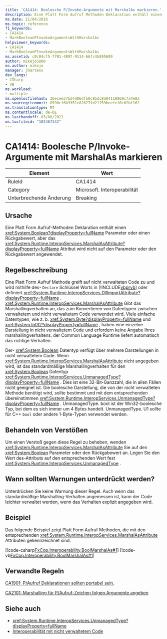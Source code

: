 ```yaml
---
title: 'CA1414: Boolesche P/Invoke-Argumente mit MarshalAs markieren.'
description: Eine Platt Form Aufruf Methoden Deklaration enthält einen System. Boolean-Parameter oder einen Rückgabewert, aber das System. Runtime. InteropServices. MarshalAsAttribute-Attribut wird nicht auf den Parameter oder den Rückgabewert angewendet.
ms.date: 11/04/2016
ms.topic: reference
f1_keywords:
- CA1414
- MarkBooleanPInvokeArgumentsWithMarshalAs
helpviewer_keywords:
- CA1414
- MarkBooleanPInvokeArgumentsWithMarshalAs
ms.assetid: c0c84cf5-7701-4897-9114-66fc4b895699
author: mikejo5000
ms.author: mikejo
manager: jmartens
dev_langs:
- CSharp
- VB
ms.workload:
- multiple
ms.openlocfilehash: 36ecee37bd4d86dfb0c85dc8d04110869c7a4e82
ms.sourcegitcommit: 8590cf6b3351e82827fd21159beefef0c02bf162
ms.translationtype: MT
ms.contentlocale: de-DE
ms.lasthandoff: 03/08/2021
ms.locfileid: "102467342"
---
```

# <a name="ca1414-mark-boolean-pinvoke-arguments-with-marshalas"></a>CA1414: Boolesche P/Invoke-Argumente mit MarshalAs markieren

|Element|Wert|
|-|-|
|RuleId|CA1414|
|Category|Microsoft. Interoperabilität|
|Unterbrechende Änderung|Breaking|

## <a name="cause"></a>Ursache
Eine Platt Form Aufruf-Methoden Deklaration enthält einen <xref:System.Boolean?displayProperty=fullName> Parameter oder einen Rückgabewert, aber das <xref:System.Runtime.InteropServices.MarshalAsAttribute?displayProperty=fullName> Attribut wird nicht auf den Parameter oder den Rückgabewert angewendet.

## <a name="rule-description"></a>Regelbeschreibung
Eine Platt Form Aufruf Methode greift auf nicht verwalteten Code zu und wird mithilfe des- `Declare` Schlüssel Worts in [!INCLUDE[vbprvb](../code-quality/includes/vbprvb_md.md)] oder definiert <xref:System.Runtime.InteropServices.DllImportAttribute?displayProperty=fullName> . <xref:System.Runtime.InteropServices.MarshalAsAttribute> Gibt das Marshallingverhalten an, das zum Konvertieren von Datentypen zwischen verwaltetem und nicht verwaltetem Code verwendet wird. Viele einfache Datentypen, wie z. b. <xref:System.Byte?displayProperty=fullName> und <xref:System.Int32?displayProperty=fullName> , haben eine einzelne Darstellung in nicht verwaltetem Code und erfordern keine Angabe Ihres marshallingverhaltens. der Common Language Runtime liefert automatisch das richtige Verhalten.

Der- <xref:System.Boolean> Datentyp verfügt über mehrere Darstellungen in nicht verwaltetem Code. Wenn <xref:System.Runtime.InteropServices.MarshalAsAttribute> nicht angegeben wird, ist das standardmäßige Marshallingverhalten für den <xref:System.Boolean> Datentyp <xref:System.Runtime.InteropServices.UnmanagedType?displayProperty=fullName> . Dies ist eine 32-Bit-Ganzzahl, die in allen Fällen nicht geeignet ist. Die boolesche Darstellung, die von der nicht verwalteten Methode benötigt wird, sollte bestimmt und mit dem entsprechenden übereinstimmen <xref:System.Runtime.InteropServices.UnmanagedType?displayProperty=fullName> . UnmanagedType. bool ist der Win32-boolesche Typ, bei dem es sich immer um 4 Bytes handelt. UnmanagedType. U1 sollte für C++ `bool` oder andere 1-Byte-Typen verwendet werden.

## <a name="how-to-fix-violations"></a>Behandeln von Verstößen
Um einen Verstoß gegen diese Regel zu beheben, wenden <xref:System.Runtime.InteropServices.MarshalAsAttribute> Sie auf den <xref:System.Boolean> Parameter oder den Rückgabewert an. Legen Sie den Wert des-Attributs auf den entsprechenden Wert fest <xref:System.Runtime.InteropServices.UnmanagedType> .

## <a name="when-to-suppress-warnings"></a>Wann sollten Warnungen unterdrückt werden?
Unterdrücken Sie keine Warnung dieser Regel. Auch wenn das standardmäßige Marshalling-Verhalten angemessen ist, kann der Code leichter verwaltet werden, wenn das Verhalten explizit angegeben wird.

## <a name="example"></a>Beispiel

Das folgende Beispiel zeigt Platt Form Aufruf Methoden, die mit den entsprechenden <xref:System.Runtime.InteropServices.MarshalAsAttribute> Attributen gekennzeichnet sind.

[!code-csharp[FxCop.Interoperability.BoolMarshalAs#1](../code-quality/codesnippet/CSharp/ca1414-mark-boolean-p-invoke-arguments-with-marshalas_1.cs)]
[!code-vb[FxCop.Interoperability.BoolMarshalAs#1](../code-quality/codesnippet/VisualBasic/ca1414-mark-boolean-p-invoke-arguments-with-marshalas_1.vb)]

## <a name="related-rules"></a>Verwandte Regeln
[CA1901: P/Aufruf Deklarationen sollten portabel sein.](../code-quality/ca1901.md)

[CA2101: Marshalling für P/Aufruf-Zeichen folgen Argumente angeben](/dotnet/fundamentals/code-analysis/quality-rules/ca2101)

## <a name="see-also"></a>Siehe auch

- <xref:System.Runtime.InteropServices.UnmanagedType?displayProperty=fullName>
- [Interoperabilität mit nicht verwaltetem Code](/dotnet/framework/interop/index)
